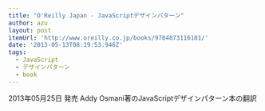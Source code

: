 ```yaml
---
title: "O'Reilly Japan - JavaScriptデザインパターン"
author: azu
layout: post
itemUrl: 'http://www.oreilly.co.jp/books/9784873116181/'
date: '2013-05-13T08:19:53.946Z'
tags:
  - JavaScript
  - デザインパターン
  - book
---
```

2013年05月25日 発売
Addy Osmani著のJavaScriptデザインパターン本の翻訳
